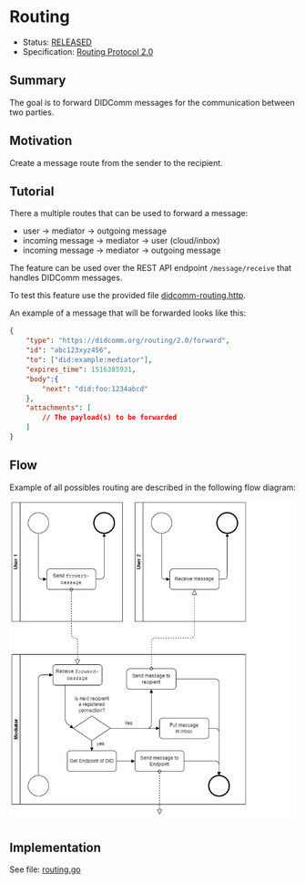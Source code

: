# Routing
- Status: [RELEASED](/README.md#released)
- Specification: [Routing Protocol 2.0](https://identity.foundation/didcomm-messaging/spec/#routing-protocol-20)

## Summary

The goal is to forward DIDComm messages for the communication between two parties.

## Motivation

Create a message route from the sender to the recipient.

## Tutorial

There a multiple routes that can be used to forward a message:
- user -> mediator -> outgoing message
- incoming message -> mediator -> user (cloud/inbox)
- incoming message -> mediator -> outgoing message

The feature can be used over the REST API endpoint `/message/receive` that handles DIDComm messages.

To test this feature use the provided file [didcomm-routing.http](/tests/didcomm-routing.http).

An example of a message that will be forwarded looks like this:
``` json
{
    "type": "https://didcomm.org/routing/2.0/forward",
    "id": "abc123xyz456",
    "to": ["did:example:mediator"],
    "expires_time": 1516385931,
    "body":{
        "next": "did:foo:1234abcd"
    },
    "attachments": [
        // The payload(s) to be forwarded
    ]
}
```

## Flow

Example of all possibles routing are described in the following flow diagram:

![forward from user](/docs/features/images/didcomm-routing-forward-from-user.drawio.png)

## Implementation

See file: [routing.go](/protocol/routing.go)
